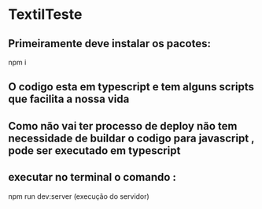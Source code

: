 # TextilTeste



## Primeiramente deve instalar os pacotes:
  
  npm i

## O codigo esta em typescript e tem alguns scripts que facilita a nossa vida

## Como não vai ter processo de deploy não tem necessidade de buildar o codigo para javascript , pode ser executado em typescript

## executar no terminal o comando :

  npm run dev:server (execução do servidor)

